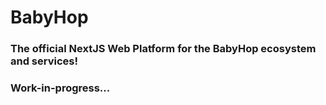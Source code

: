 # BabyHop

### The official NextJS Web Platform for the BabyHop ecosystem and services!

### Work-in-progress...
